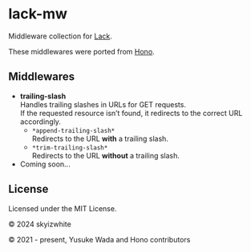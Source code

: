 # lack-mw

Middleware collection for [Lack](https://github.com/fukamachi/lack).

These middlewares were ported from [Hono](https://github.com/honojs/hono).

## Middlewares

- **trailing-slash**  
  Handles trailing slashes in URLs for GET requests.  
  If the requested resource isn’t found, it redirects to the correct URL accordingly.
  - `*append-trailing-slash*`  
    Redirects to the URL **with** a trailing slash.
  - `*trim-trailing-slash*`  
    Redirects to the URL **without** a trailing slash.
- Coming soon...

## License

Licensed under the MIT License.

© 2024 skyizwhite

© 2021 - present, Yusuke Wada and Hono contributors